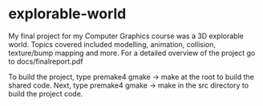 # explorable-world

My final project for my Computer Graphics course was a 3D explorable world. Topics covered included modelling, animation, collision, texture/bump mapping and more. For a detailed overview of the project go to docs/finalreport.pdf

To build the project, type premake4 gmake -> make at the root to build the shared code.
Next, type premake4 gmake -> make in the src directory to build the project code.
